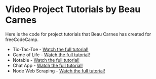 # Video Project Tutorials by Beau Carnes

Here is the code for project tutorials that Beau Carnes has created for freeCodeCamp. 

* Tic-Tac-Toe - [Watch the full tutorial!](https://youtu.be/P2TcQ3h0ipQ)
* Game of Life - [Watch the full tutorial!](https://youtu.be/PM0_Er3SvFQ)
* Notable - [Watch the full tutorial!](https://youtu.be/fsCjFHuMXj0)
* Chat App - [Watch the full tutorial!](https://youtu.be/x_fHXt9V3zQ)
* Node Web Scraping - [Watch the full tutorial!](https://youtu.be/eUYMiztBEdY)
